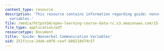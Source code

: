 ```yaml
---
content_type: resource
description: 'This resource contains information regarding guide: nonverbal communication
  variables.'
file: /media/https%3A/open-learning-course-data-rc.s3.amazonaws.com/15-279-management-communication-for-undergraduates-fall-2012/251fccce2dabe0f6ceafb86218d74c57_MIT15_279F12_nonVerbalComm.pdf
file_type: application/pdf
resourcetype: Document
title: 'Guide: Nonverbal Communication Variables'
uid: 251fccce-2dab-e0f6-ceaf-b86218d74c57
---
```

